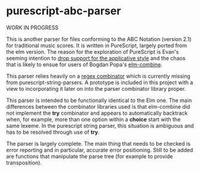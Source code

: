 purescript-abc-parser
=====================

WORK IN PROGRESS

This is another parser for files conforming to the ABC Notation (version 2.1) for traditional music scores. It is written in PureScript, largely ported from the elm version.  The reason for the exploration of PureScript is Evan's seeming intention to [drop support for the applicative style](https://groups.google.com/forum/#!topic/elm-dev/0AHSnDdkSkQ) and the chaos that is likely to ensue for users of Bogdan Popa's [elm-combine](https://github.com/Bogdanp/elm-combine).

This parser relies heavily on a [regex combinator](https://github.com/purescript-contrib/purescript-string-parsers/issues) which is currently missing from purescript-string-parsers. A prototype is included in this project with a view to incorporating it later on into the parser combinator library proper.

This parser is intended to be functionally identical to the Elm one. The main differences between the combinator libraries used is that elm-combine did not implement the __try__ combinator and appears to automatically backtrack when, for example, more than one option within a __choice__ start with the same lexeme.  In the purescript string parser, this situation is ambiguous and has to be resolved through use of __try__.

The parser is largely complete.  The main thing that needs to be checked is error reporting and in particular, accurate error positioning. Still to be added are functions that manipulate the parse tree (for example to provide transposition).  
